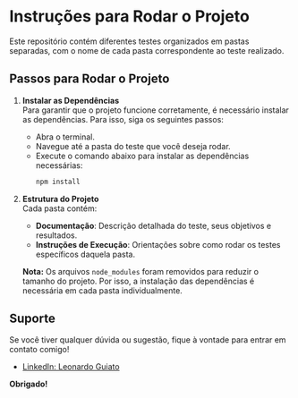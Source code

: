 # **Instruções para Rodar o Projeto**

Este repositório contém diferentes testes organizados em pastas separadas, com o nome de cada pasta correspondente ao teste realizado.

## **Passos para Rodar o Projeto**

1. **Instalar as Dependências**  
   Para garantir que o projeto funcione corretamente, é necessário instalar as dependências. Para isso, siga os seguintes passos:
   
   - Abra o terminal.
   - Navegue até a pasta do teste que você deseja rodar.
   - Execute o comando abaixo para instalar as dependências necessárias:
     ```bash
     npm install
     ```

2. **Estrutura do Projeto**  
   Cada pasta contém:
   - **Documentação**: Descrição detalhada do teste, seus objetivos e resultados.
   - **Instruções de Execução**: Orientações sobre como rodar os testes específicos daquela pasta.
   
   **Nota:** Os arquivos `node_modules` foram removidos para reduzir o tamanho do projeto. Por isso, a instalação das dependências é necessária em cada pasta individualmente.

## **Suporte**

Se você tiver qualquer dúvida ou sugestão, fique à vontade para entrar em contato comigo!

- [LinkedIn: Leonardo Guiato](https://www.linkedin.com/in/leonardo-guiato/)

**Obrigado!**

